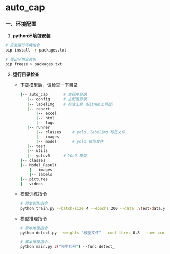 # auto_cap

### 一、环境配置

1.  **python环境包安装**

   ```bash
   # 安装运行环境指令
   pip install -r packages.txt
   
   # 导出环境安装包
   pip freeze > packages.txt
   ```

   

2. **运行目录检查**

   - 下载模型后，请检查一下目录

     ```bash
     |-- auto_cap  		# 主程序目录
     	|-- config		# 主配置目录
     	|-- labelImg	# 标注工具（GitHub上项目）
     	|-- report
     		|-- excel 
     		|-- html	
     		|-- logs
     	|-- runner
     		|-- classes		# yolo、labelImg 标签文件
     		|-- images
     		|-- model 		# yolo 模型文件
     	|-- test
     	|-- utils
     	|-- yolov5		# YOLO 模型
     |-- classes
     |-- Model_Result
         |-- images
         |-- labels
     |-- pictures
     |-- videos
     ```

     

   - 模型训练指令

     ```bash
     # 原本训练指令
     python train.py --batch-size 4 --epochs 200 --data .\test\data.yaml --weights yolov5n6.pt
     ```

     

   - 模型推理指令

     ```bash
     # 原本推理指令
     python detect.py --weights "模型文件" --conf-thres 0.8 --save-crop --source "输入图片路径"
     
     # 脚本推理指令
     python main.py 3("模型代号") --func detect_
     ```